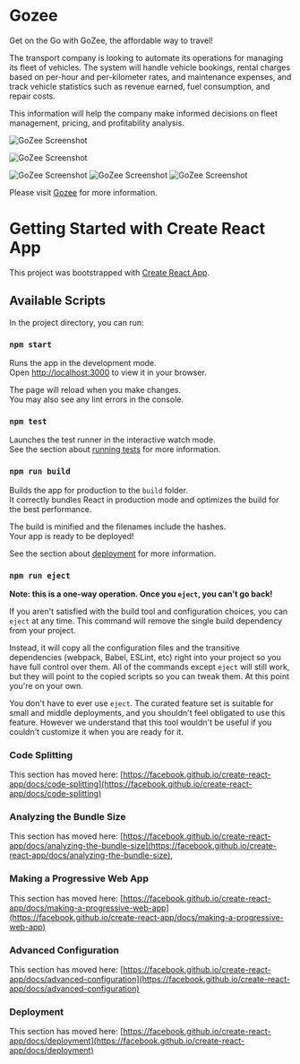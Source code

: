 # Gozee
Get on the Go with GoZee, the affordable way to travel!

The transport company is looking to automate its operations for managing its fleet of vehicles. The system will handle vehicle bookings, rental charges based on per-hour and per-kilometer rates, and maintenance expenses, and track vehicle statistics such as revenue earned, fuel consumption, and repair costs. 

This information will help the company make informed decisions on fleet management, pricing, and profitability analysis.

![GoZee Screenshot](https://res.cloudinary.com/dvlgo9z09/image/upload/v1754686804/Screenshot_2025-08-09_022841_yszhs3.png)

![GoZee Screenshot](https://res.cloudinary.com/dvlgo9z09/image/upload/v1754686804/Screenshot_2025-08-09_022918_oeau5j.png)

![GoZee Screenshot](https://res.cloudinary.com/dvlgo9z09/image/upload/v1754686648/admin_ewnj9o.png)
![GoZee Screenshot](https://res.cloudinary.com/dvlgo9z09/image/upload/v1754686649/Screenshot_2025-08-09_022421_xxzi8e.png)
![GoZee Screenshot](https://res.cloudinary.com/dvlgo9z09/image/upload/v1754686649/Screenshot_2025-08-09_022612_rymegq.png)


Please visit [Gozee](https://gozee.netlify.app/) for more information.

# Getting Started with Create React App

This project was bootstrapped with [Create React App](https://github.com/facebook/create-react-app).

## Available Scripts

In the project directory, you can run:

### `npm start`

Runs the app in the development mode.\
Open [http://localhost:3000](http://localhost:3000) to view it in your browser.

The page will reload when you make changes.\
You may also see any lint errors in the console.

### `npm test`

Launches the test runner in the interactive watch mode.\
See the section about [running tests](https://facebook.github.io/create-react-app/docs/running-tests) for more information.

### `npm run build`

Builds the app for production to the `build` folder.\
It correctly bundles React in production mode and optimizes the build for the best performance.

The build is minified and the filenames include the hashes.\
Your app is ready to be deployed!

See the section about [deployment](https://facebook.github.io/create-react-app/docs/deployment) for more information.

### `npm run eject`

**Note: this is a one-way operation. Once you `eject`, you can't go back!**

If you aren't satisfied with the build tool and configuration choices, you can `eject` at any time. This command will remove the single build dependency from your project.

Instead, it will copy all the configuration files and the transitive dependencies (webpack, Babel, ESLint, etc) right into your project so you have full control over them. All of the commands except `eject` will still work, but they will point to the copied scripts so you can tweak them. At this point you're on your own.

You don't have to ever use `eject`. The curated feature set is suitable for small and middle deployments, and you shouldn't feel obligated to use this feature. However we understand that this tool wouldn't be useful if you couldn't customize it when you are ready for it.



### Code Splitting

This section has moved here: [https://facebook.github.io/create-react-app/docs/code-splitting](https://facebook.github.io/create-react-app/docs/code-splitting)

### Analyzing the Bundle Size

This section has moved here: [https://facebook.github.io/create-react-app/docs/analyzing-the-bundle-size](https://facebook.github.io/create-react-app/docs/analyzing-the-bundle-size),

### Making a Progressive Web App

This section has moved here: [https://facebook.github.io/create-react-app/docs/making-a-progressive-web-app](https://facebook.github.io/create-react-app/docs/making-a-progressive-web-app)

### Advanced Configuration

This section has moved here: [https://facebook.github.io/create-react-app/docs/advanced-configuration](https://facebook.github.io/create-react-app/docs/advanced-configuration)

### Deployment

This section has moved here: [https://facebook.github.io/create-react-app/docs/deployment](https://facebook.github.io/create-react-app/docs/deployment)


